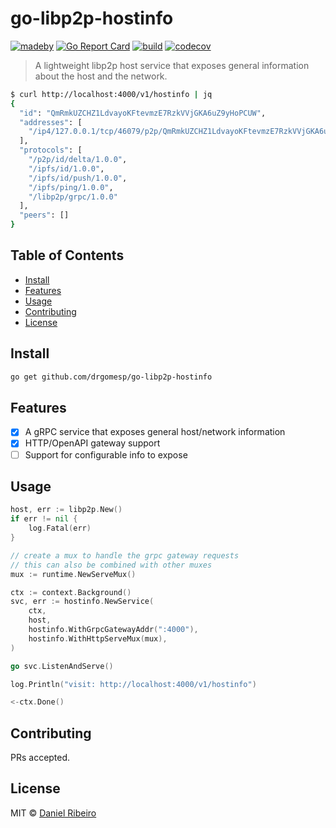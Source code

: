 # go-libp2p-hostinfo

[![madeby](https://img.shields.io/badge/made%20by-%40drgomesp-blue)](https://github.com/drgomesp/)
[![Go Report Card](https://goreportcard.com/badge/github.com/drgomesp/go-libp2p-grpc)](https://goreportcard.com/report/github.com/drgomesp/go-libp2p-grpc)
[![build](https://github.com/drgomesp/go-libp2p-grpc/actions/workflows/go-test.yml/badge.svg?style=squared)](https://github.com/drgomesp/go-libp2p-grpc/actions)
[![codecov](https://codecov.io/gh/drgomesp/go-libp2p-grpc/branch/main/graph/badge.svg?token=BRMFJRJV2X)](https://codecov.io/gh/drgomesp/go-libp2p-hostinfo)


> A lightweight libp2p host service that exposes general information about the host and the network.

```bash
$ curl http://localhost:4000/v1/hostinfo | jq
{
  "id": "QmRmkUZCHZ1LdvayoKFtevmzE7RzkVVjGKA6uZ9yHoPCUW",
  "addresses": [
    "/ip4/127.0.0.1/tcp/46079/p2p/QmRmkUZCHZ1LdvayoKFtevmzE7RzkVVjGKA6uZ9yHoPCUW"
  ],
  "protocols": [
    "/p2p/id/delta/1.0.0",
    "/ipfs/id/1.0.0",
    "/ipfs/id/push/1.0.0",
    "/ipfs/ping/1.0.0",
    "/libp2p/grpc/1.0.0"
  ],
  "peers": []
}

```

## Table of Contents

- [Install](#install)
- [Features](#features)
- [Usage](#usage)
- [Contributing](#contributing)
- [License](#license)

## Install

```bash
go get github.com/drgomesp/go-libp2p-hostinfo
```

## Features

- [x] A gRPC service that exposes general host/network information
- [x] HTTP/OpenAPI gateway support
- [ ] Support for configurable info to expose

## Usage

```go
host, err := libp2p.New()
if err != nil {
    log.Fatal(err)
}

// create a mux to handle the grpc gateway requests
// this can also be combined with other muxes
mux := runtime.NewServeMux()

ctx := context.Background()
svc, err := hostinfo.NewService(
    ctx,
    host,
    hostinfo.WithGrpcGatewayAddr(":4000"),
    hostinfo.WithHttpServeMux(mux),
)

go svc.ListenAndServe()

log.Println("visit: http://localhost:4000/v1/hostinfo")

<-ctx.Done()
```

## Contributing

PRs accepted.

## License

MIT © [Daniel Ribeiro](https://github.com/drgomesp)

